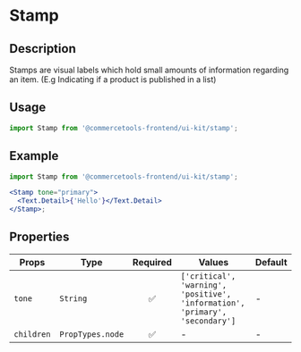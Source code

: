 # Stamp

## Description

Stamps are visual labels which hold small amounts of information regarding an item. (E.g Indicating if a product is published in a list)

## Usage

```js
import Stamp from '@commercetools-frontend/ui-kit/stamp';
```

## Example

```jsx
import Stamp from '@commercetools-frontend/ui-kit/stamp';

<Stamp tone="primary">
  <Text.Detail>{'Hello'}</Text.Detail>
</Stamp>;
```

## Properties

| Props      | Type             | Required | Values                                                                       | Default |
| ---------- | ---------------- | :------: | ---------------------------------------------------------------------------- | ------- |
| `tone`     | `String`         |    ✅    | `['critical', 'warning', 'positive', 'information', 'primary', 'secondary']` | -       |
| `children` | `PropTypes.node` |    ✅    | -                                                                            | -       |
